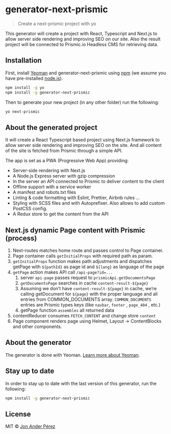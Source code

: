 # generator-next-prismic

> Create a next-prismic project with yo

This generator will create a project with React, Typescript and Next.js to allow server side rendering and improving SEO on our site. Also the result project will be connected to Prismic.io Headless CMS for retrieving data.

## Installation

First, install [Yeoman](http://yeoman.io) and generator-next-prismic using [npm](https://www.npmjs.com/) (we assume you have pre-installed [node.js](https://nodejs.org/)).

```bash
npm install -g yo
npm install -g generator-next-prismic
```

Then to generate your new project (in any other folder) run the following:

```bash
yo next-prismic
```

## About the generated project

It will create a React Typescript based project using Next.js framework to allow server side rendering and improving SEO on the site. And all content of the site is fetched from Prismic through a simple API.

The app is set as a PWA (Progressive Web App) providing:

- Server-side rendering with Next.js
- A Node.js Express server with gzip compression
- In the server an API connected to Prismic to deliver content to the client
- Offline support with a service worker
- A manifest and robots.txt files
- Linting & code formatting with Eslint, Prettier, Airbnb rules ...
- Styling with SCSS files and with Autoprefixer. Also allows to add custom PostCSS config.
- A Redux store to get the content from the API

## Next.js dynamic Page content with Prismic (process)

1. Next-routes matches home route and passes control to Page container.
2. Page container calls `getInitialProps` with required path as param.
3. `getInitialProps` function makes path adjustments and dispatches getPage with `${pathId}` as page id and `${lang}` as language of the page
4. `getPage` action makes API call `/api-page?id=...`
   1. server `api-page` passes request to `prismicApi.getDocumentsPage`
   2. `getDocumentsPage` searches in cache `content-result-${page}`
   3. Assuming we don’t have `content-result-${page}` in cache, we’re calling getDocument for `${page}` with the proper language and all entries from COMMON_DOCUMENTS array. `COMMON_DOCUMENTS` entries are Prismic types keys (like `navbar`, `footer` , `page_404` , etc.)
   4. getPage function `assembles` all returned data
5. contentReducer consumes `FETCH_CONTENT` and change store `content`
6. Page component renders page using Helmet, Layout -> ContentBlocks and other components.

## About the generator

The generator is done with Yeoman. [Learn more about Yeoman](http://yeoman.io/).

## Stay up to date

In order to stay up to date with the last version of this generator, run the following:

```bash
npm install -g generator-next-prismic
```

## License

MIT © [Jon Ander Pérez]()
